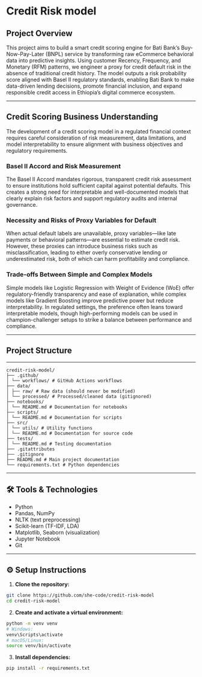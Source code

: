 # Credit Risk model

## Project Overview

This project aims to build a smart credit scoring engine for Bati Bank’s Buy-Now-Pay-Later (BNPL) service by transforming raw eCommerce behavioral data into predictive insights. Using customer Recency, Frequency, and Monetary (RFM) patterns, we engineer a proxy for credit default risk in the absence of traditional credit history. The model outputs a risk probability score aligned with Basel II regulatory standards, enabling Bati Bank to make data-driven lending decisions, promote financial inclusion, and expand responsible credit access in Ethiopia’s digital commerce ecosystem.

---

## Credit Scoring Business Understanding

The development of a credit scoring model in a regulated financial context requires careful consideration of risk measurement, data limitations, and model interpretability to ensure alignment with business objectives and regulatory requirements.

### Basel II Accord and Risk Measurement
The Basel II Accord mandates rigorous, transparent credit risk assessment to ensure institutions hold sufficient capital against potential defaults. This creates a strong need for interpretable and well-documented models that clearly explain risk factors and support regulatory audits and internal governance.

### Necessity and Risks of Proxy Variables for Default
When actual default labels are unavailable, proxy variables—like late payments or behavioral patterns—are essential to estimate credit risk. However, these proxies can introduce business risks such as misclassification, leading to either overly conservative lending or underestimated risk, both of which can harm profitability and compliance.

### Trade-offs Between Simple and Complex Models
Simple models like Logistic Regression with Weight of Evidence (WoE) offer regulatory-friendly transparency and ease of explanation, while complex models like Gradient Boosting improve predictive power but reduce interpretability. In regulated settings, the preference often leans toward interpretable models, though high-performing models can be used in champion-challenger setups to strike a balance between performance and compliance.

---

## Project Structure
---
```
credit-risk-model/
├── .github/
│ └── workflows/ # GitHub Actions workflows
├── data/
│ ├── raw/ # Raw data (should never be modified)
│ └── processed/ # Processed/cleaned data (gitignored)
├── notebooks/
│ └── README.md # Documentation for notebooks
├── scripts/
│ └── README.md # Documentation for scripts
├── src/
│ └── utils/ # Utility functions
│ └── README.md # Documentation for source code
├── tests/
│ └── README.md # Testing documentation
├── .gitattributes
├── .gitignore
├── README.md # Main project documentation
└── requirements.txt # Python dependencies
```
---
## 🛠 Tools & Technologies

- Python  
- Pandas, NumPy  
- NLTK (text preprocessing)  
- Scikit-learn (TF-IDF, LDA)  
- Matplotlib, Seaborn (visualization)  
- Jupyter Notebook  
- Git  

---

## ⚙️ Setup Instructions

1. **Clone the repository:**

```bash
git clone https://github.com/she-code/credit-risk-model
cd credit-risk-model
```

2. **Create and activate a virtual environment:**

```bash
python -m venv venv
# Windows:
venv\Scripts\activate
# macOS/Linux:
source venv/bin/activate
```
3. **Install dependencies:**

```bash
pip install -r requirements.txt

```
